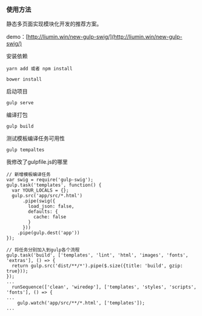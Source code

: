 ### 使用方法

静态多页面实现模块化开发的推荐方案。

demo：[http://liumin.win/new-gulp-swig/](http://liumin.win/new-gulp-swig/)

安装依赖

```
yarn add 或者 npm install

bower install
```

启动项目

```
gulp serve
```

编译打包

```
gulp build
```


测试模板编译任务可用性

```
gulp tempaltes
```

我修改了gulpfile.js的哪里

```
// 新增模板编译任务
var swig = require('gulp-swig');
gulp.task('templates', function() {
  var YOUR_LOCALS = {};
  gulp.src('app/src/*.html')
      .pipe(swig({
        load_json: false,
        defaults: {
          cache: false
        }
      }))
    .pipe(gulp.dest('app'))
});

// 将任务分别加入到gulp各个流程
gulp.task('build', ['templates', 'lint', 'html', 'images', 'fonts', 'extras'], () => {
  return gulp.src('dist/**/*').pipe($.size({title: 'build', gzip: true}));
});
...
  runSequence(['clean', 'wiredep'], ['templates', 'styles', 'scripts', 'fonts'], () => {
...
    gulp.watch('app/src/**/*.html', ['templates']);
...

```

